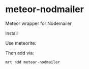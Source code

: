 meteor-nodmailer
================

Meteor wrapper for Nodemailer

Install

Use meteorite:

Then add via:

```mrt add meteor-nodmailer```

